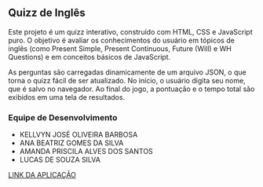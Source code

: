## Quizz de Inglês
Este projeto é um quizz interativo, construído com HTML, CSS e JavaScript puro. O objetivo é avaliar os conhecimentos do usuário em tópicos de inglês (como Present Simple, Present Continuous, Future (Will) e WH Questions) e em conceitos básicos de JavaScript.

As perguntas são carregadas dinamicamente de um arquivo JSON, o que torna o quizz fácil de ser atualizado. No início, o usuário digita seu nome, que é salvo no navegador. Ao final do jogo, a pontuação e o tempo total são exibidos em uma tela de resultados.

### Equipe de Desenvolvimento
- KELLVYN JOSÉ OLIVEIRA BARBOSA
- ANA BEATRIZ GOMES DA SILVA
- AMANDA PRISCILA ALVES DOS SANTOS
- LUCAS DE SOUZA SILVA

[LINK DA APLICAÇÃO](https://trabalho-de-ingles.vercel.app/)
